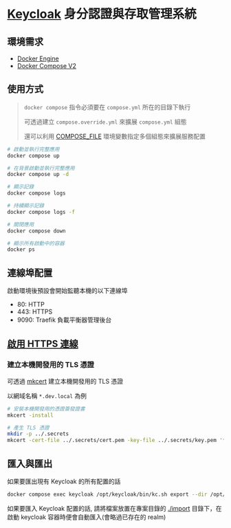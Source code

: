 # [Keycloak](https://www.keycloak.org/) 身分認證與存取管理系統

## 環境需求

- [Docker Engine](https://docs.docker.com/install/)
- [Docker Compose V2](https://docs.docker.com/compose/cli-command/)

## 使用方式

> `docker compose` 指令必須要在 `compose.yml` 所在的目錄下執行
>
> 可透過建立 `compose.override.yml` 來擴展 `compose.yml` 組態
>
> 還可以利用 [COMPOSE_FILE](https://docs.docker.com/compose/reference/envvars/#compose_file) 環境變數指定多個組態來擴展服務配置

```sh
# 啟動並執行完整應用
docker compose up

# 在背景啟動並執行完整應用
docker compose up -d

# 顯示記錄
docker compose logs

# 持續顯示記錄
docker compose logs -f

# 關閉應用
docker compose down

# 顯示所有啟動中的容器
docker ps
```

## 連線埠配置

啟動環境後預設會開始監聽本機的以下連線埠

- 80: HTTP
- 443: HTTPS
- 9090: Traefik 負載平衡器管理後台

## [啟用 HTTPS 連線](https://www.keycloak.org/server/enabletls)

### 建立本機開發用的 TLS 憑證

可透過 [mkcert](https://github.com/FiloSottile/mkcert) 建立本機開發用的 TLS 憑證

以網域名稱 `*.dev.local` 為例

```sh
# 安裝本機開發用的憑證簽發證書
mkcert -install

# 產生 TLS 憑證
mkdir -p ../.secrets
mkcert -cert-file ../.secrets/cert.pem -key-file ../.secrets/key.pem '*.dev.local'
```

## 匯入與匯出

如果要匯出現有 Keycloak 的所有配置的話

```sh
docker compose exec keycloak /opt/keycloak/bin/kc.sh export --dir /opt/keycloak/data/export/
```

如果要匯入 Keycloak 配置的話, 請將檔案放置在專案目錄的 [./import](./import/) 目錄下，在啟動 keycloak 容器時便會自動匯入(會略過已存在的 realm)
